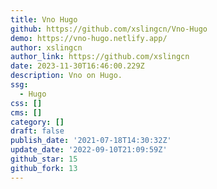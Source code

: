 ```yaml
---
title: Vno Hugo
github: https://github.com/xslingcn/Vno-Hugo
demo: https://vno-hugo.netlify.app/
author: xslingcn
author_link: https://github.com/xslingcn
date: 2023-11-30T16:46:00.229Z
description: Vno on Hugo.
ssg:
  - Hugo
css: []
cms: []
category: []
draft: false
publish_date: '2021-07-18T14:30:32Z'
update_date: '2022-09-10T21:09:59Z'
github_star: 15
github_fork: 13
---
```

